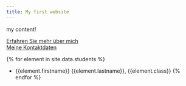 ```yaml
---
title: My first website
---
```

my content!

[Erfahren Sie mehr über mich](about_me.md) <br />
[Meine Kontaktdaten](my_contacts.md)


{% for element in site.data.students %}
- {{element.firstname}} {{element.lastname}}, {{element.class}}
{% endfor %}
